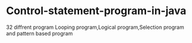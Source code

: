 # Control-statement-program-in-java
 32 diffrent program 
 Looping program,Logical program,Selection program  and pattern based program
